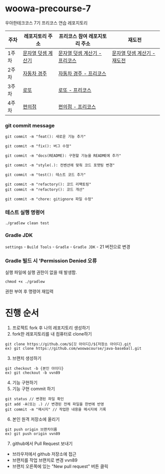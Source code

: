 # woowa-precourse-7
우아한테크코스 7기 프리코스 연습 레포지토리

|주차|레포지토리 주소|프리코스 참여 레포지토리 주소|재도전|
|---|---|---|---|
|1주차|[문자열 덧셈 계산기](https://github.com/woowacourse-precourse/kotlin-calculator-7)|[문자열 덧셈 계산기 - 프리코스](https://github.com/vvn89/kotlin-calculator-7)|[문자열 덧셈 계산기 - 재도전](https://github.com/vvn89/kotlin-calculator-7-retry/tree/vvn89)|
|2주차|[자동차 경주](https://github.com/woowacourse-precourse/kotlin-racingcar-7)|[자동차 경주 - 프리코스](https://github.com/vvn89/kotlin-racingcar-7)||
|3주차|[로또](https://github.com/woowacourse-precourse/kotlin-lotto-7)|[로또 - 프리코스](https://github.com/vvn89/kotlin-lotto-7)||
|4주차|[편의점](https://github.com/woowacourse-precourse/kotlin-calculator-7)|[편의점 - 프리코스](https://github.com/vvn89/kotlin-convenience-store-7-vvn89)||


### git commit message
```
git commit -m "feat(): 새로운 기능 추가"
```
```
git commit -m "fix(): 버그 수정"
```
```
git commit -m "docs(README): 구현할 기능을 README에 추가"
```
```
git commit -m "style(.): 컨벤션에 맞춰 코드 포맷팅 변경"
```
```
git commit -m "test(): 테스트 코드 추가"
```
```
git commit -m "refactory(): 코드 리팩토링"
git commit -m "refactory(): 코드 개선"
```
```
git commit -m "chore: gitignore 파일 수정"
```

### 테스트 실행 명령어
```
./gradlew clean test
```

### Gradle JDK
`settings` - `Build Tools` - `Gradle` - `Gradle JDK` - 21 버전으로 변경

### Gradle 빌드 시 'Permission Denied 오류
실행 파일에 실행 권한이 없을 때 발생함.
```
chmod +x ./gradlew
```
권한 부여 후 명령어 재입력


# 진행 순서
1. 프로젝트 fork 후 나의 레포지토리 생성하기
2. fork한 레포지토리를 내 컴퓨터로 clone하기
```
git clone https://github.com/${깃 아이디}/${저장소 아이디}.git
ex) git clone https://github.com/woowacourse/java-baseball.git
```
3. 브랜치 생성하기
```
git checkout -b {본인 아이디}
ex) git checkout -b vvn89
```
4. 기능 구현하기
5. 기능 구현 commit 하기
```
git status // 변경된 파일 확인
git add -A(또는 .) // 변경된 전체 파일을 한번에 반영
git commit -m "메시지" // 작업한 내용을 메시지에 기록
```

6. 본인 원격 저장소에 올리기
```
git push origin 브랜치이름
ex) git push origin vvn89
```
7. github에서 Pull Request 보내기
- 브라우저에서 github 저장소에 접근
- 브랜치를 작업 브랜치로 변경 vvn89
- 브랜치 오른쪽에 있는 "New pull request" 버튼 클릭





